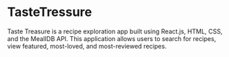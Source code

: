 # TasteTressure
Taste Treasure is a recipe exploration app built using React.js, HTML, CSS, and the MealIDB API. This application allows users to search for recipes, view featured, most-loved, and most-reviewed recipes.
